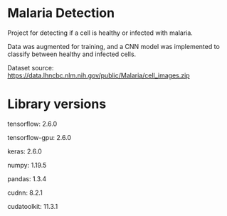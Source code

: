 # Malaria Detection

Project for detecting if a cell is healthy or infected with malaria.

Data was augmented for training, and a CNN model was implemented to classify between healthy and infected cells.

Dataset source: https://data.lhncbc.nlm.nih.gov/public/Malaria/cell_images.zip


# Library versions

tensorflow: 2.6.0

tensorflow-gpu: 2.6.0

keras: 2.6.0

numpy: 1.19.5

pandas: 1.3.4

cudnn: 8.2.1

cudatoolkit: 11.3.1
